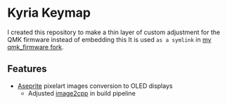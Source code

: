 # Kyria Keymap

I created this repository to make a thin layer of custom adjustment for the QMK firmware instead of embedding this
It is used `as a symlink` in [my qmk_firmware fork](https://github.com/wjossowski/qmk_firmware).

## Features

- [Aseprite](https://www.aseprite.org/) pixelart images conversion to OLED displays
  - Adjusted [image2cpp](http://javl.github.io/image2cpp/) in build pipeline
